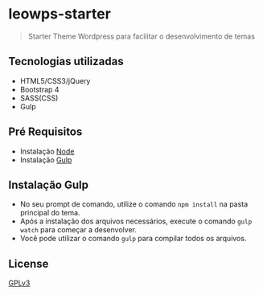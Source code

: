 # leowps-starter

> Starter Theme Wordpress para facilitar o desenvolvimento de temas

## Tecnologias utilizadas

* HTML5/CSS3/jQuery
* Bootstrap 4
* SASS(CSS)
* Gulp 

## Pré Requisitos

* Instalação [Node](https://nodejs.org/)
* Instalação [Gulp](http://gulpjs.com/)

## Instalação Gulp

* No seu prompt de comando, utilize o comando `npm install` na pasta principal do tema.
* Após a instalação dos arquivos necessários, execute o comando `gulp watch` para começar a desenvolver.
* Você pode utilizar o comando `gulp` para compilar todos os arquivos.

## License

[GPLv3](https://github.com/leeoxleeo/leowps-starter/blob/master/LICENSE)